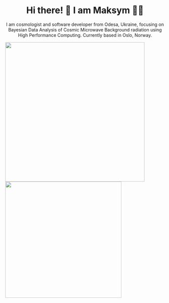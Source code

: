 <h1 align='center'>
  Hi there! 👋 I am Maksym 👨‍💻
</h1>

<p align="center">
  I am cosmologist and software developer from Odesa, Ukraine, focusing on Bayesian Data Analysis of Cosmic Microwave Background radiation using High Performance Computing. Currently based in Oslo, Norway.
 </p>

<table style="width:100%" align="center">
  <tr>
    <a href="#"><img align="center" src="https://github-readme-stats.vercel.app/api?username=maksymbrl&show_icons=true&count_private=true&theme=dracula&hide_border=true" width="440"></a>
    <a href="#"><img align="center" src="https://github-readme-stats.vercel.app/api/top-langs/?username=maksymbrl&layout=compact&theme=dracula&hide_border=true" width="367"/></a>
  </tr>
</table>

